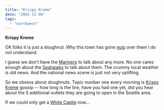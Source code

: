 ```yaml
---
title: "Krispy Kreme"
date: "2001-11-08"
tags: 
  - "northwest"
---
```


**Krispy Kreme**

OK folks it is just a doughnut. Why this town has gone [nuts](http://archives.seattletimes.nwsource.com/cgi-bin/texis/web/vortex/display?slug=krispy31&date=20011031&query=krispy+kreme) over them I do not understand.

I guess we don't have the [Mariners](http://www.mariners.org/) to talk about any more. No one cares enough about the [Seahawks](http://www.seahawks.com/) to talk about them. The crummy local weather is old news. And the national news scene is just not very uplifting.

So we obsess about doughnuts. Topic number one every morning is [Krispy Kreme](http://www.krispykreme.com/) gossip -- how long is the line, have you had one yet, did you hear about the 5 additional outlets they are going to open in the Seattle area.

If we could only get a [White Castle](http://www.whitecastle.com/home.asp) now...
